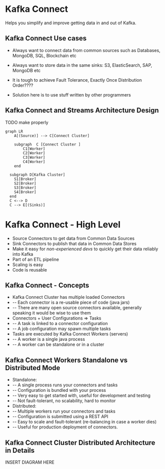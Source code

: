 # Kafka Connect

Helps you simplify and improve getting data in and out of Kafka.

## Kafka Connect Use cases

- Always want to connect data from common sources such as Databases, MongoDB, SQL, Blockchain etc
- Always want to store data in the same sinks: S3, ElasticSearch, SAP, MongoDB etc
- It is tough to achieve Fault Tolerance, Exactly Once Distribution Order????

- Solution here is to use stuff written by other programmers

## Kafka Connect and Streams Architecture Design

TODO make properly
```mermaid
graph LR
    A[(Source)] --> C[Connect Cluster]

    subgraph  C [Connect Cluster ]
        C1[Worker]
        C2[Worker]
        C3[Worker]
        C4[Worker]
    end

  subgraph D[Kafka Cluster]
    S1[Broker]
    S2[Broker]
    S3[Broker]
    S4[Broker]
  end
  C <--> D
  C --> E[(Sinks)]

```

# Kafka Connect - High Level
- Source Connectors to get data from Common Data Sources
- Sink Connectors to publish that data in Common Data Stores
- Make it easy for *non-experienced devs* to quickly get their data reliably into Kafka
- Part of an ETL pipeline
- Scaling is easy
- Code is reusable

## Kafka Connect - Concepts
- Kafka Connect Cluster has multiple loaded Connectors
- -- Each connector is a re-usable piece of code (java jars)
- -- There are many open source connectors available, generally speaking it would be wise to use them
- Connectors + User Configurations => Tasks
- -- A task is linked to a connector configuration
- -- A job configuration may spawn multiple tasks
- Tasks are executed by Kafka Connect Workers (servers)
- -- A worker is a single java process
- -- A worker can be standalone or in a cluster

## Kafka Connect Workers Standalone vs Distributed Mode
- Standalone:
- -- A single process runs your connectors and tasks
- -- Configuration is bundled with your process
- -- Very easy to get started with, useful for development and testing
- -- Not fault-tolerant, no scalability, hard to monitor
- Distributed:
- -- Multiple workers run your connectors and tasks
- -- Configuration is submitted using a REST API
- -- Easy to scale and fault-tolerant (re-balancing in case a worker dies)
- -- Useful for production deployment of connectors.

## Kafka Connect Cluster Distributed Architecture in Details
INSERT DIAGRAM HERE